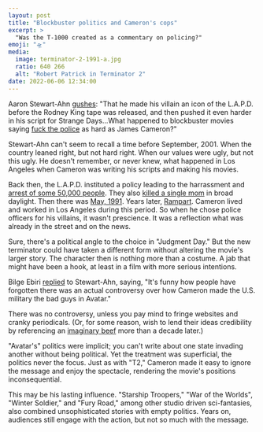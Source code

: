 ```yaml
---
layout: post
title: "Blockbuster politics and Cameron's cops"
excerpt: >
  "Was the T-1000 created as a commentary on policing?"
emoji: "🛸"
media: 
  image: terminator-2-1991-a.jpg
  ratio: 640 266
  alt: "Robert Patrick in Terminator 2"
date: 2022-06-06 12:34:00
---
```

Aaron Stewart-Ahn [gushes](https://twitter.com/somebadideas/status/1532899847048683520): "That he made his villain an icon of the L.A.P.D. before the Rodney King tape was released, and then pushed it even harder in his script for Strange Days...What happened to blockbuster movies saying [fuck the police](https://www.snopes.com/fact-check/terminator-2-commentary-policing/) as hard as James Cameron?"

Stewart-Ahn can't seem to recall a time before September, 2001. When the country leaned right, but not hard right. When our values were ugly, but not this ugly. He doesn't remember, or never knew, what happened in Los Angeles when Cameron was writing his scripts and making his movies.

Back then, the L.A.P.D. instituted a policy leading to the harrassment and [arrest of some 50,000 people](https://en.wikipedia.org/wiki/Operation_Hammer_(1987)). They also [killed a single mom](https://en.wikipedia.org/wiki/Shooting_of_Eula_Love) in broad daylight. Then there was [May, 1991](https://www.youtube.com/results?search_query=Rodney+King+video). Years later, [Rampart](https://en.wikipedia.org/wiki/Rampart_scandal). Cameron lived and worked in Los Angeles during this period. So when he chose police officers for his villains, it wasn't prescience. It was a reflection what was already in the street and on the news.

Sure, there's a political angle to the choice in "Judgment Day." But the new terminator could have taken a different form without altering the movie's larger story. The character then is nothing more than a costume. A jab that might have been a hook, at least in a film with more serious intentions.

Bilge Ebiri [replied](https://twitter.com/BilgeEbiri/status/1533295627064451074) to Stewart-Ahn, saying, "It's funny how people have forgotten there was an actual controversy over how Cameron made the U.S. military the bad guys in Avatar."

There was no controversy, unless you pay mind to fringe websites and cranky periodicals. (Or, for some reason, wish to lend their ideas credibility by referencing an [imaginary beef](https://abcnews.go.com/Politics/Movies/politics-avatar-conservatives-attack-movies-political-messaging/story?id=9484885) more than a decade later.)

"Avatar's" politics were implicit; you can't write about one state invading another without being political. Yet the treatment was superficial, the politics never the focus. Just as with "T2," Cameron made it easy to ignore the message and enjoy the spectacle, rendering the movie's positions inconsequential.

This may be his lasting influence. "Starship Troopers," "War of the Worlds", "Winter Soldier," and "Fury Road," among other studio driven sci-fantasies,  also combined unsophisticated stories with empty politics. Years on, audiences still engage with the action, but not so much with the message.
